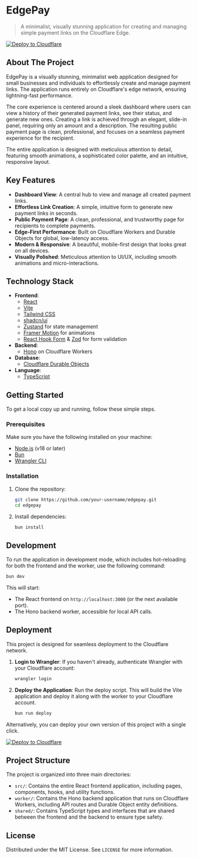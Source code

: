 # EdgePay

> A minimalist, visually stunning application for creating and managing simple payment links on the Cloudflare Edge.

[![Deploy to Cloudflare](https://deploy.workers.cloudflare.com/button)](https://deploy.workers.cloudflare.com/?url=https://github.com/tchalimflorent/-app-Florent)

## About The Project

EdgePay is a visually stunning, minimalist web application designed for small businesses and individuals to effortlessly create and manage payment links. The application runs entirely on Cloudflare's edge network, ensuring lightning-fast performance.

The core experience is centered around a sleek dashboard where users can view a history of their generated payment links, see their status, and generate new ones. Creating a link is achieved through an elegant, slide-in panel, requiring only an amount and a description. The resulting public payment page is clean, professional, and focuses on a seamless payment experience for the recipient.

The entire application is designed with meticulous attention to detail, featuring smooth animations, a sophisticated color palette, and an intuitive, responsive layout.

## Key Features

*   **Dashboard View**: A central hub to view and manage all created payment links.
*   **Effortless Link Creation**: A simple, intuitive form to generate new payment links in seconds.
*   **Public Payment Page**: A clean, professional, and trustworthy page for recipients to complete payments.
*   **Edge-First Performance**: Built on Cloudflare Workers and Durable Objects for global, low-latency access.
*   **Modern & Responsive**: A beautiful, mobile-first design that looks great on all devices.
*   **Visually Polished**: Meticulous attention to UI/UX, including smooth animations and micro-interactions.

## Technology Stack

*   **Frontend**:
    *   [React](https://reactjs.org/)
    *   [Vite](https://vitejs.dev/)
    *   [Tailwind CSS](https://tailwindcss.com/)
    *   [shadcn/ui](https://ui.shadcn.com/)
    *   [Zustand](https://zustand-demo.pmnd.rs/) for state management
    *   [Framer Motion](https://www.framer.com/motion/) for animations
    *   [React Hook Form](https://react-hook-form.com/) & [Zod](https://zod.dev/) for form validation
*   **Backend**:
    *   [Hono](https://hono.dev/) on Cloudflare Workers
*   **Database**:
    *   [Cloudflare Durable Objects](https://developers.cloudflare.com/durable-objects/)
*   **Language**:
    *   [TypeScript](https://www.typescriptlang.org/)

## Getting Started

To get a local copy up and running, follow these simple steps.

### Prerequisites

Make sure you have the following installed on your machine:
*   [Node.js](https://nodejs.org/) (v18 or later)
*   [Bun](https://bun.sh/)
*   [Wrangler CLI](https://developers.cloudflare.com/workers/wrangler/install-and-update/)

### Installation

1.  Clone the repository:
    ```sh
    git clone https://github.com/your-username/edgepay.git
    cd edgepay
    ```
2.  Install dependencies:
    ```sh
    bun install
    ```

## Development

To run the application in development mode, which includes hot-reloading for both the frontend and the worker, use the following command:

```sh
bun dev
```

This will start:
*   The React frontend on `http://localhost:3000` (or the next available port).
*   The Hono backend worker, accessible for local API calls.

## Deployment

This project is designed for seamless deployment to the Cloudflare network.

1.  **Login to Wrangler**:
    If you haven't already, authenticate Wrangler with your Cloudflare account:
    ```sh
    wrangler login
    ```

2.  **Deploy the Application**:
    Run the deploy script. This will build the Vite application and deploy it along with the worker to your Cloudflare account.
    ```sh
    bun run deploy
    ```

Alternatively, you can deploy your own version of this project with a single click.

[![Deploy to Cloudflare](https://deploy.workers.cloudflare.com/button)](https://deploy.workers.cloudflare.com/?url=https://github.com/tchalimflorent/-app-Florent)

## Project Structure

The project is organized into three main directories:

*   `src/`: Contains the entire React frontend application, including pages, components, hooks, and utility functions.
*   `worker/`: Contains the Hono backend application that runs on Cloudflare Workers, including API routes and Durable Object entity definitions.
*   `shared/`: Contains TypeScript types and interfaces that are shared between the frontend and the backend to ensure type safety.

## License

Distributed under the MIT License. See `LICENSE` for more information.